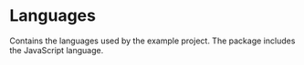 # Languages

Contains the languages used by the example project. The package includes the JavaScript language.
